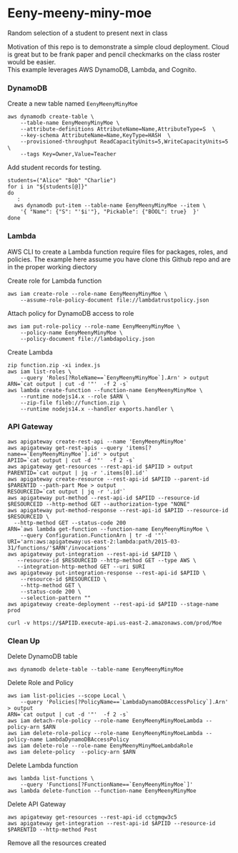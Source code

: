 # Eeny-meeny-miny-moe
Random selection of a student to present next in class  

Motivation of this repo is to demonstrate a simple cloud deployment. Cloud is great but to be frank paper and pencil checkmarks on the class roster would be easier.  
This example leverages AWS DynamoDB, Lambda, and Cognito.

### DynamoDB
Create a new table named `EenyMeenyMinyMoe`
```
aws dynamodb create-table \
    --table-name EenyMeenyMinyMoe \
    --attribute-definitions AttributeName=Name,AttributeType=S  \
    --key-schema AttributeName=Name,KeyType=HASH  \
    --provisioned-throughput ReadCapacityUnits=5,WriteCapacityUnits=5 \
    --tags Key=Owner,Value=Teacher
```
    
Add student records for testing.  
```
students=("Alice" "Bob" "Charlie")
for i in "${students[@]}"
do
   : 
  aws dynamodb put-item --table-name EenyMeenyMinyMoe --item \
    '{ "Name": {"S": "'$i'"}, "Pickable": {"BOOL": true}  }' 
done
```

### Lambda
AWS CLI to create a Lambda function require files for packages, roles, and policies.  The example here assume you have clone this Github repo and are in the proper working diectory

Create role for Lambda function
```
aws iam create-role --role-name EenyMeenyMinyMoe \
    --assume-role-policy-document file://lambdatrustpolicy.json
```
Attach policy for DynamoDB access to role
```
aws iam put-role-policy --role-name EenyMeenyMinyMoe \
    --policy-name EenyMeenyMinyMoe \
    --policy-document file://lambdapolicy.json
```
Create Lambda
```
zip function.zip -xi index.js
aws iam list-roles \
    --query 'Roles[?RoleName==`EenyMeenyMinyMoe`].Arn' > output
ARN=`cat output | cut -d '"'  -f 2 -s`
aws lambda create-function --function-name EenyMeenyMinyMoe \
    --runtime nodejs14.x --role $ARN \
    --zip-file fileb://function.zip \
    --runtime nodejs14.x --handler exports.handler \
```

### API Gateway
```
aws apigateway create-rest-api --name 'EenyMeenyMinyMoe'
aws apigateway get-rest-apis --query 'items[?name==`EenyMeenyMinyMoe`].id' > output
APIID=`cat output | cut -d '"'  -f 2 -s`
aws apigateway get-resources --rest-api-id $APIID > output
PARENTID=`cat output | jq -r '.items[0].id'`
aws apigateway create-resource --rest-api-id $APIID --parent-id $PARENTID --path-part Moe > output
RESOURCEID=`cat output | jq -r '.id'`
aws apigateway put-method --rest-api-id $APIID --resource-id $RESOURCEID --http-method GET --authorization-type "NONE"
aws apigateway put-method-response --rest-api-id $APIID --resource-id $RESOURCEID \
  --http-method GET --status-code 200
ARN=`aws lambda get-function --function-name EenyMeenyMinyMoe \
    --query Configuration.FunctionArn | tr -d '"'`
URI='arn:aws:apigateway:us-east-2:lambda:path/2015-03-31/functions/'$ARN'/invocations'
aws apigateway put-integration --rest-api-id $APIID \
   --resource-id $RESOURCEID --http-method GET --type AWS \
   --integration-http-method GET --uri $URI
aws apigateway put-integration-response --rest-api-id $APIID \
    --resource-id $RESOURCEID \
    --http-method GET \
    --status-code 200 \
    --selection-pattern "" 
aws apigateway create-deployment --rest-api-id $APIID --stage-name prod

curl -v https://$APIID.execute-api.us-east-2.amazonaws.com/prod/Moe
```

### Clean Up
Delete DynamoDB table
```
aws dynamodb delete-table --table-name EenyMeenyMinyMoe
```
Delete Role and Policy
```
aws iam list-policies --scope Local \
    --query 'Policies[?PolicyName==`LambdaDynamoDBAccessPolicy`].Arn' > output
ARN=`cat output | cut -d '"'  -f 2 -s`
aws iam detach-role-policy --role-name EenyMeenyMinyMoeLambda --policy-arn $ARN
aws iam delete-role-policy --role-name EenyMeenyMinyMoeLambda --policy-name LambdaDynamoDBAccessPolicy
aws iam delete-role --role-name EenyMeenyMinyMoeLambdaRole
aws iam delete-policy  --policy-arn $ARN
```
Delete Lambda function
```
aws lambda list-functions \
    --query 'Functions[?FunctionName==`EenyMeenyMinyMoe`]'
aws lambda delete-function --function-name EenyMeenyMinyMoe
```
Delete API Gateway
```
aws apigateway get-resources --rest-api-id cctgmqw3c5
aws apigateway get-integration --rest-api-id $APIID --resource-id $PARENTID --http-method Post
```

Remove all the resources created

